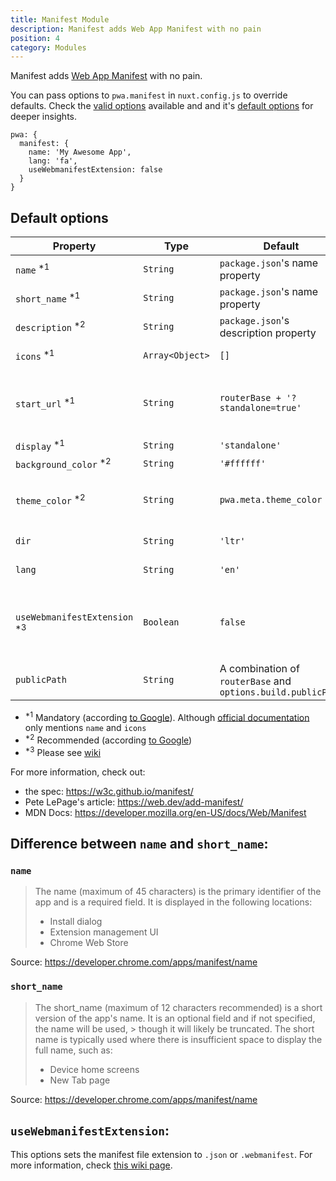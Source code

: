 ```yaml
---
title: Manifest Module
description: Manifest adds Web App Manifest with no pain
position: 4
category: Modules
---
```


Manifest adds [Web App Manifest](https://developer.mozilla.org/en-US/docs/Web/Manifest) with no pain.

You can pass options to `pwa.manifest` in `nuxt.config.js` to override defaults. Check the
[valid options](https://developer.mozilla.org/en-US/docs/Web/Manifest#Members) available and and it's
[default options](#default-options) for deeper insights.

```js{}[nuxt.config.js]
pwa: {
  manifest: {
    name: 'My Awesome App',
    lang: 'fa',
    useWebmanifestExtension: false
  }
}
```

## Default options

| Property                          | Type            | Default                                                      | Description                                                     |
| --------------------------------- | --------------- | ------------------------------------------------------------ | --------------------------------------------------------------- |
| `name` <sup>\*1</sup>             | `String`        | `package.json`'s name property                               | [maximum of 45 characters]                                      |
| `short_name` <sup>\*1</sup>       | `String`        | `package.json`'s name property                               | [maximum of 12 characters]                                      |
| `description` <sup>\*2</sup>      | `String`        | `package.json`'s description property                        |                                                                 |
| `icons` <sup>\*1</sup>            | `Array<Object>` | `[]`                                                         | (See the [icon module])                                         |
| `start_url` <sup>\*1</sup>        | `String`        | `routerBase + '?standalone=true'`                            | It has to be relative to where the manifest is placed           |
| `display` <sup>\*1</sup>          | `String`        | `'standalone'`                                               |                                                                 |
| `background_color` <sup>\*2</sup> | `String`        | `'#ffffff'`                                                  |                                                                 |
| `theme_color` <sup>\*2</sup>      | `String`        | `pwa.meta.theme_color`                                       | This module's meta theme-color (see the [meta module])          |
| `dir`                             | `String`        | `'ltr'`                                                      | `ltr` or `rtl`. Used with `lang`                                |
| `lang`                            | `String`        | `'en'`                                                       | Recommended if used `dir`                                       |
| `useWebmanifestExtension` <sup>\*3</sup>       | `Boolean`       | `false`                                                      | Whether to use `webmanifest` file extension (or default `json`) |
| `publicPath`                      | `String`        | A combination of `routerBase` and `options.build.publicPath` |                                                                 |

- <sup>\*1</sup> Mandatory (according [to Google](https://web.dev/add-manifest)).
  Although [official documentation](https://w3c.github.io/manifest/#json-schema) only mentions `name` and `icons`
- <sup>\*2</sup> Recommended (according [to Google](https://web.dev/add-manifest))
- <sup>\*3</sup> Please see [wiki](https://github.com/nuxt-community/pwa-module/wiki/.webmanifest)

[icon module]: https://pwa.nuxtjs.org/icon
[meta module]: https://pwa.nuxtjs.org/meta
[maximum of 45 characters]: https://developer.chrome.com/apps/manifest/name
[maximum of 12 characters]: https://developer.chrome.com/apps/manifest/name
[loading color]: https://nuxtjs.org/api/configuration-loading/#customizing-the-progress-bar

For more information, check out:

- the spec: https://w3c.github.io/manifest/
- Pete LePage's article: https://web.dev/add-manifest/
- MDN Docs: https://developer.mozilla.org/en-US/docs/Web/Manifest

## Difference between `name` and `short_name`:

### `name`

> The name (maximum of 45 characters) is the primary identifier of the app and is a required field. It is displayed in the following locations:
>
> - Install dialog
> - Extension management UI
> - Chrome Web Store

Source: https://developer.chrome.com/apps/manifest/name

### `short_name`

> The short_name (maximum of 12 characters recommended) is a short version of the app's name. It is an optional field and if not specified, the name will be used, > though it will likely be truncated. The short name is typically used where there is insufficient space to display the full name, such as:
>
> - Device home screens
> - New Tab page

Source: https://developer.chrome.com/apps/manifest/name

## `useWebmanifestExtension`:

This options sets the manifest file extension to `.json` or `.webmanifest`. For more information, check
[this wiki page](https://github.com/nuxt-community/pwa-module/wiki/.webmanifest).
